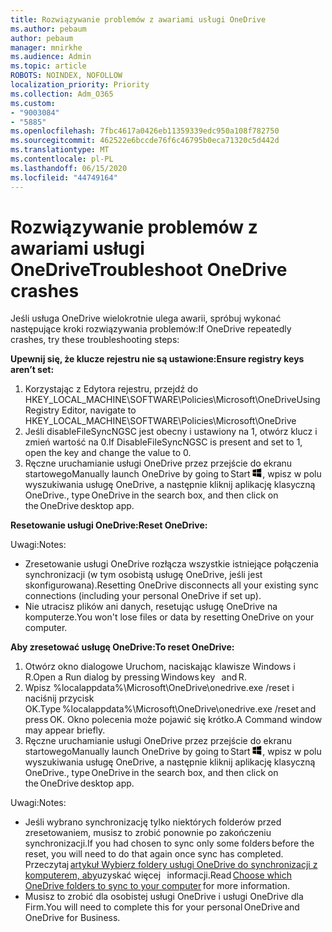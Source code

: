 ```yaml
---
title: Rozwiązywanie problemów z awariami usługi OneDrive
ms.author: pebaum
author: pebaum
manager: mnirkhe
ms.audience: Admin
ms.topic: article
ROBOTS: NOINDEX, NOFOLLOW
localization_priority: Priority
ms.collection: Adm_O365
ms.custom:
- "9003084"
- "5885"
ms.openlocfilehash: 7fbc4617a0426eb11359339edc950a108f782750
ms.sourcegitcommit: 462522e6bccde76f6c46795b0eca71320c5d442d
ms.translationtype: MT
ms.contentlocale: pl-PL
ms.lasthandoff: 06/15/2020
ms.locfileid: "44749164"
---
```

# <a name="troubleshoot-onedrive-crashes"></a><span data-ttu-id="71ff5-102">Rozwiązywanie problemów z awariami usługi OneDrive</span><span class="sxs-lookup"><span data-stu-id="71ff5-102">Troubleshoot OneDrive crashes</span></span>

<span data-ttu-id="71ff5-103">Jeśli usługa OneDrive wielokrotnie ulega awarii, spróbuj wykonać następujące kroki rozwiązywania problemów:</span><span class="sxs-lookup"><span data-stu-id="71ff5-103">If OneDrive repeatedly crashes, try these troubleshooting steps:</span></span>

<span data-ttu-id="71ff5-104">**Upewnij się, że klucze rejestru nie są ustawione:**</span><span class="sxs-lookup"><span data-stu-id="71ff5-104">**Ensure registry keys aren’t set:**</span></span>

1. <span data-ttu-id="71ff5-105">Korzystając z Edytora rejestru, przejdź do HKEY_LOCAL_MACHINE\SOFTWARE\Policies\Microsoft\OneDrive</span><span class="sxs-lookup"><span data-stu-id="71ff5-105">Using Registry Editor, navigate to HKEY_LOCAL_MACHINE\SOFTWARE\Policies\Microsoft\OneDrive</span></span>
2. <span data-ttu-id="71ff5-106">Jeśli disableFileSyncNGSC jest obecny i ustawiony na 1, otwórz klucz i zmień wartość na 0.</span><span class="sxs-lookup"><span data-stu-id="71ff5-106">If DisableFileSyncNGSC is present and set to 1, open the key and change the value to 0.</span></span>
3. <span data-ttu-id="71ff5-107">Ręczne uruchamianie usługi OneDrive przez przejście do ekranu startowego</span><span class="sxs-lookup"><span data-stu-id="71ff5-107">Manually launch OneDrive by going to Start</span></span> ![Naciśnięcie klawisza Windows](data:image/png;base64,iVBORw0KGgoAAAANSUhEUgAAABEAAAAOCAYAAADJ7fe0AAAAAXNSR0IArs4c6QAAAARnQU1BAACxjwv8YQUAAAAJcEhZcwAADsQAAA7EAZUrDhsAAADxSURBVDhPY/wPBAx4wR+Gd6/fM7x9/ZTh9ZuXDGdPnWE4tH0rw/UHDxlaVp9kCDCSYWABKfv35wfD+/cfGV4+fcLw5uVjhlOXzzFsX/qWYebmZAZPWWOGO2DD8ACQS9Y3e4Bcg4Y9/t94fPa/CoY4Aq8/+xik/T8TkEMxGDyGgANWwSqeobvbGSyAADIM3BwCDKXd3QyfoCLoQEGAA0xTxSWjsYMJwLHjkruU4UXSJ4YnT54x3Dh/luHmjfMMmw9wMjCDlRAGBDPgjy8fGT5//8rw9P4Thge3zzNcvXmDYevmfQzXb1xlmH/0ATADyjAAAKdWkD3ZSwNeAAAAAElFTkSuQmCC)<span data-ttu-id="71ff5-109">, wpisz w polu wyszukiwania usługę OneDrive, a następnie kliknij aplikację klasyczną OneDrive.</span><span class="sxs-lookup"><span data-stu-id="71ff5-109">, type OneDrive in the search box, and then click on the OneDrive desktop app.</span></span>

<span data-ttu-id="71ff5-110">**Resetowanie usługi OneDrive:**</span><span class="sxs-lookup"><span data-stu-id="71ff5-110">**Reset OneDrive:**</span></span>

<span data-ttu-id="71ff5-111">Uwagi:</span><span class="sxs-lookup"><span data-stu-id="71ff5-111">Notes:</span></span>

- <span data-ttu-id="71ff5-112">Zresetowanie usługi OneDrive rozłącza wszystkie istniejące połączenia synchronizacji (w tym osobistą usługę OneDrive, jeśli jest skonfigurowana).</span><span class="sxs-lookup"><span data-stu-id="71ff5-112">Resetting OneDrive disconnects all your existing sync connections (including your personal OneDrive if set up).</span></span>
- <span data-ttu-id="71ff5-113">Nie utracisz plików ani danych, resetując usługę OneDrive na komputerze.</span><span class="sxs-lookup"><span data-stu-id="71ff5-113">You won't lose files or data by resetting OneDrive on your computer.</span></span>

<span data-ttu-id="71ff5-114">**Aby zresetować usługę OneDrive:**</span><span class="sxs-lookup"><span data-stu-id="71ff5-114">**To reset OneDrive:**</span></span>

1. <span data-ttu-id="71ff5-115">Otwórz okno dialogowe Uruchom, naciskając klawisze Windows i R.</span><span class="sxs-lookup"><span data-stu-id="71ff5-115">Open a Run dialog by pressing Windows key    and R.</span></span>
2. <span data-ttu-id="71ff5-116">Wpisz %localappdata%\Microsoft\OneDrive\onedrive.exe /reset i naciśnij przycisk OK.</span><span class="sxs-lookup"><span data-stu-id="71ff5-116">Type %localappdata%\Microsoft\OneDrive\onedrive.exe /reset and press OK.</span></span> <span data-ttu-id="71ff5-117">Okno polecenia może pojawić się krótko.</span><span class="sxs-lookup"><span data-stu-id="71ff5-117">A Command window may appear briefly.</span></span>
3. <span data-ttu-id="71ff5-118">Ręczne uruchamianie usługi OneDrive przez przejście do ekranu startowego</span><span class="sxs-lookup"><span data-stu-id="71ff5-118">Manually launch OneDrive by going to Start</span></span> ![Naciśnięcie klawisza Windows](data:image/png;base64,iVBORw0KGgoAAAANSUhEUgAAABEAAAAOCAYAAADJ7fe0AAAAAXNSR0IArs4c6QAAAARnQU1BAACxjwv8YQUAAAAJcEhZcwAADsQAAA7EAZUrDhsAAADxSURBVDhPY/wPBAx4wR+Gd6/fM7x9/ZTh9ZuXDGdPnWE4tH0rw/UHDxlaVp9kCDCSYWABKfv35wfD+/cfGV4+fcLw5uVjhlOXzzFsX/qWYebmZAZPWWOGO2DD8ACQS9Y3e4Bcg4Y9/t94fPa/CoY4Aq8/+xik/T8TkEMxGDyGgANWwSqeobvbGSyAADIM3BwCDKXd3QyfoCLoQEGAA0xTxSWjsYMJwLHjkruU4UXSJ4YnT54x3Dh/luHmjfMMmw9wMjCDlRAGBDPgjy8fGT5//8rw9P4Thge3zzNcvXmDYevmfQzXb1xlmH/0ATADyjAAAKdWkD3ZSwNeAAAAAElFTkSuQmCC)<span data-ttu-id="71ff5-120">, wpisz w polu wyszukiwania usługę OneDrive, a następnie kliknij aplikację klasyczną OneDrive.</span><span class="sxs-lookup"><span data-stu-id="71ff5-120">, type OneDrive in the search box, and then click on the OneDrive desktop app.</span></span>

<span data-ttu-id="71ff5-121">Uwagi:</span><span class="sxs-lookup"><span data-stu-id="71ff5-121">Notes:</span></span>

- <span data-ttu-id="71ff5-122">Jeśli wybrano synchronizację tylko niektórych folderów przed zresetowaniem, musisz to zrobić ponownie po zakończeniu synchronizacji.</span><span class="sxs-lookup"><span data-stu-id="71ff5-122">If you had chosen to sync only some folders before the reset, you will need to do that again once sync has completed.</span></span> <span data-ttu-id="71ff5-123">Przeczytaj [artykuł Wybierz foldery usługi OneDrive do synchronizacji z komputerem, aby](https://support.office.com/article/98b8b011-8b94-419b-aa95-a14ff2415e85)uzyskać więcej   informacji.</span><span class="sxs-lookup"><span data-stu-id="71ff5-123">Read [Choose which OneDrive folders to sync to your computer](https://support.office.com/article/98b8b011-8b94-419b-aa95-a14ff2415e85) for more information.</span></span>
- <span data-ttu-id="71ff5-124">Musisz to zrobić dla osobistej usługi OneDrive i usługi OneDrive dla Firm.</span><span class="sxs-lookup"><span data-stu-id="71ff5-124">You will need to complete this for your personal OneDrive and OneDrive for Business.</span></span>
